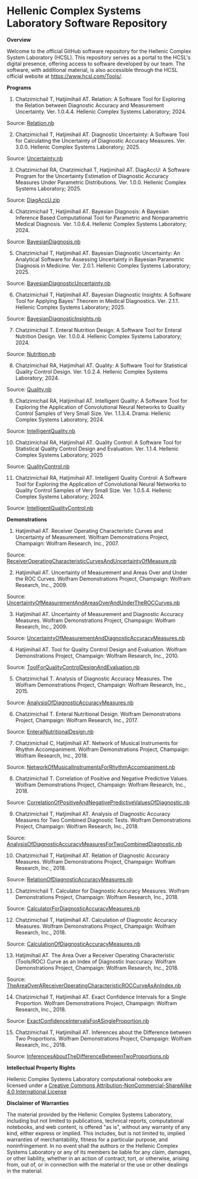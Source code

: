 # Hellenic Complex Systems Laboratory Software Repository

**Overview**

Welcome to the official GitHub software repository for the Hellenic Complex System Laboratory (HCSL). This repository serves as a portal to the HCSL's digital presence, offering access to software developed by our team. The software, with additional material, is also accessible through the HCSL official website at https://www.hcsl.com/Tools/.

**Programs**

1. Chatzimichail T, Hatjimihail AT. Relation: A Software Tool for Exploring the Relation between Diagnostic Accuracy and Measurement Uncertainty.  Ver. 1.0.4.4. Hellenic Complex Systems Laboratory; 2024.

Source: [Relation.nb](Relation/Relation.nb)

2. Chatzimichail T, Hatjimihail AT. Diagnostic Uncertainty: A Software Tool for Calculating the Uncertainty of Diagnostic Accuracy Measures. Ver. 3.0.0. Hellenic Complex Systems Laboratory; 2025.

Source: [Uncertainty.nb](Uncertainty/Uncertainty.nb)

3. Chatzimichail RA, Chatzimichail T, Hatjimihail AT. DiagAccU: A Software Program for the Uncertainty Estimation of Diagnostic Accuracy Measures Under Parametric Distributions. Ver. 1.0.0. Hellenic Complex Systems Laboratory; 2025.

Source: [DiagAccU.zip](DiagnosticAccuracy/DiagAccU.zip)

4. Chatzimichail T, Hatjimihail AT. Bayesian Diagnosis: A Bayesian Inference Based Computational Tool for Parametric and Nonparametric Medical Diagnosis. Ver. 1.0.6.4. Hellenic Complex Systems Laboratory; 2024.

Source: [BayesianDiagnosis.nb](BayesianDiagnosis/BayesianDiagnosis.nb)

5. Chatzimichail T, Hatjimihail AT. Bayesian Diagnostic Uncertainty: An Analytical Software for Assessing Uncertainty in Bayesian Parametric Diagnosis in Medicine. Ver. 2.0.1. Hellenic Complex Systems Laboratory; 2025.

Source: [BayesianDiagnosticUncertainty.nb](BayesianDiagnosticUncertainty/BayesianDiagnosticUncertainty.nb)

6. Chatzimichail T, Hatjimihail AT. Bayesian Diagnostic Insights: A Software Tool for Applying Bayes' Theorem in Medical Diagnostics. Ver. 2.1.1. Hellenic Complex Systems Laboratory; 2025.

Source: [BayesianDiagnosticInsights.nb](BayesianDiagnosticInsights/BayesianDiagnosticInsights.nb)

7. Chatzimichail T. Enteral Nutrition Design: A Software Tool for Enteral Nutrition Design. Ver. 1.0.0.4. Hellenic Complex Systems Laboratory; 2024.

Source: [Nutrition.nb](Nutrition/Nutrition.nb)

8. Chatzimichail RA, Hatjimihail AT. Quality: A Software Tool for Statistical Quality Control Design. Ver. 1.0.2.4. Hellenic Complex Systems Laboratory; 2024.

Source: [Quality.nb](Quality/Quality.nb)

9. Chatzimichail RA, Hatjimihail AT. Intelligent Quality: A Software Tool for Exploring the Application of Convolutional Neural Networks to Quality Control Samples of Very Small Size. Ver. 1.1.3.4. Drama: Hellenic Complex Systems Laboratory, 2024.

Source: [IntelligentQuality.nb](IntelligentQuality/IntelligentQuality.nb)

10.  Chatzimichail RA, Hatjimihail AT. Quality Control: A Software Tool for Statistical Quality Control Design and Evaluation. Ver. 1.1.4. Hellenic Complex Systems Laboratory; 2025

Source: [QualityControl.nb](QualityControl/QualityControl.nb)

11. Chatzimichail RA, Hatjimihail AT. Intelligent Quality Control: A Software Tool for Exploring the Application of Convolutional Neural Networks to Quality Control Samples of Very Small Size. Ver. 1.0.5.4. Hellenic Complex Systems Laboratory; 2024.

Source: [IntelligentQualityControl.nb](IntelligentQualityControl/IntelligentQualityControl.nb)

**Demonstrations**

1. Hatjimihail AT. Receiver Operating Characteristic Curves and Uncertainty of Measurement. Wolfram Demonstrations Project, Champaign: Wolfram Research, Inc., 2007.

Source: [ReceiverOperatingCharacteristicCurvesAndUncertaintyOfMeasure.nb](Tools/ReceiverOperatingCharacteristicCurvesAndUncertaintyOfMeasure.nb)

2. Hatjimihail AT. Uncertainty of Measurement and Areas Over and Under the ROC Curves. Wolfram Demonstrations Project, Champaign: Wolfram Research, Inc., 2009.

Source: [UncertaintyOfMeasurementAndAreasOverAndUnderTheROCCurves.nb](Tools/UncertaintyOfMeasurementAndAreasOverAndUnderTheROCCurves.nb)

3. Hatjimihail AT. Uncertainty of Measurement and Diagnostic Accuracy Measures. Wolfram Demonstrations Project, Champaign: Wolfram Research, Inc., 2009.

Source: [UncertaintyOfMeasurementAndDiagnosticAccuracyMeasures.nb](Tools/UncertaintyOfMeasurementAndDiagnosticAccuracyMeasures.nb)

4. Hatjimihail AT. Tool for Quality Control Design and Evaluation. Wolfram Demonstrations Project, Champaign: Wolfram Research, Inc., 2010.

Source: [ToolForQualityControlDesignAndEvaluation.nb](Tools/ToolForQualityControlDesignAndEvaluation.nb)

5. Chatzimichail T. Analysis of Diagnostic Accuracy Measures. The Wolfram Demonstrations Project, Champaign: Wolfram Research, Inc., 2015.

Source: [AnalysisOfDiagnosticAccuracyMeasures.nb](Tools/AnalysisOfDiagnosticAccuracyMeasures.nb)

6. Chatzimichail T. Enteral Nutritional Design. Wolfram Demonstrations Project, Champaign: Wolfram Research, Inc., 2017.

Source: [EnteralNutritionalDesign.nb](Tools/EnteralNutritionalDesign.nb)

7. Chatzimichail C, Hatjimihail AT. Network of Musical Instruments for Rhythm Accompaniment. Wolfram Demonstrations Project, Champaign: Wolfram Research, Inc., 2018.

Source: [NetworkOfMusicalInstrumentsForRhythmAccompaniment.nb](Tools/NetworkOfMusicalInstrumentsForRhythmAccompaniment.nb)

8. Chatzimichail T. Correlation of Positive and Negative Predictive Values. Wolfram Demonstrations Project, Champaign: Wolfram Research, Inc., 2018.

Source: [CorrelationOfPositiveAndNegativePredictiveValuesOfDiagnostic.nb](Tools/CorrelationOfPositiveAndNegativePredictiveValuesOfDiagnostic.nb)

9. Chatzimichail T, Hatjimihail AT. Analysis of Diagnostic Accuracy Measures for Two Combined Diagnostic Tests. Wolfram Demonstrations Project, Champaign: Wolfram Research, Inc., 2018.

Source: [AnalysisOfDiagnosticAccuracyMeasuresForTwoCombinedDiagnostic.nb](Tools/AnalysisOfDiagnosticAccuracyMeasuresForTwoCombinedDiagnostic.nb)

10. Chatzimichail T, Hatjimihail AT. Relation of Diagnostic Accuracy Measures. Wolfram Demonstrations Project, Champaign: Wolfram Research, Inc., 2018.

Source: [RelationOfDiagnosticAccuracyMeasures.nb](Tools/RelationOfDiagnosticAccuracyMeasures.nb)

11. Chatzimichail T. Calculator for Diagnostic Accuracy Measures. Wolfram Demonstrations Project, Champaign: Wolfram Research, Inc., 2018.

Source: [CalculatorForDiagnosticAccuracyMeasures.nb](Tools/CalculatorForDiagnosticAccuracyMeasures.nb)

12. Chatzimichail T, Hatjimihail AT. Calculation of Diagnostic Accuracy Measures. Wolfram Demonstrations Project, Champaign: Wolfram Research, Inc., 2018.

Source: [CalculationOfDiagnosticAccuracyMeasures.nb](Tools/CalculationOfDiagnosticAccuracyMeasures.nb)

13. Hatjimihail AT. The Area Over a Receiver Operating Characteristic (Tools/ROC) Curve as an Index of Diagnostic Inaccuracy. Wolfram Demonstrations Project, Champaign: Wolfram Research, Inc., 2018.

Source: [TheAreaOverAReceiverOperatingCharacteristicROCCurveAsAnIndex.nb](Tools/TheAreaOverAReceiverOperatingCharacteristicROCCurveAsAnIndex.nb)

14. Chatzimichail T, Hatjimihail AT. Exact Confidence Intervals for a Single Proportion. Wolfram Demonstrations Project, Champaign: Wolfram Research, Inc., 2018.

Source: [ExactConfidenceIntervalsForASingleProportion.nb](Tools/ExactConfidenceIntervalsForASingleProportion.nb)

15. Chatzimichail T, Hatjimihail AT. Inferences about the Difference between Two Proportions. Wolfram Demonstrations Project, Champaign: Wolfram Research, Inc., 2018.

Source: [InferencesAboutTheDifferenceBetweenTwoProportions.nb](Tools/InferencesAboutTheDifferenceBetweenTwoProportions.nb)

**Intellectual Property Rights**

Hellenic Complex Systems Laboratory computational notebooks are licensed under a [Creative Commons Attribution-NonCommercial-ShareAlike 4.0 International License](https://creativecommons.org/licenses/by-nc-sa/4.0/)

**Disclaimer of Warranties**

 The material provided by the Hellenic Complex Systems Laboratory, including but not limited to publications, technical reports,  computational notebooks, and web content, is offered "as is", without any warranty of any kind, either express or implied. This includes, but is not limited to, implied warranties of merchantability, fitness for a particular purpose, and noninfringement. In no event shall the authors or the Hellenic Complex Systems Laboratory or any of its members be liable for any claim, damages, or other liability, whether in an action of contract, tort, or otherwise, arising from, out of, or in connection with the material or the use or other dealings in the material.